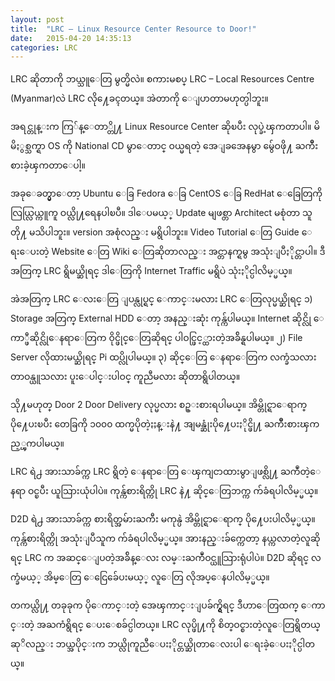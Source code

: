 ```yaml
---
layout: post
title:  "LRC – Linux Resource Center Resource to Door!"
date:   2015-04-20 14:35:13
categories: LRC
---
```


LRC ဆိုတာကို ဘယ္သူေတြ မွတ္မိလဲ။
စကားမစပ္ LRC – Local Resources Centre (Myanmar)​ လဲ LRC လို႔ေခၚတယ္။ အဲတာကို ေျပာတာမဟုတ္ပါဘူး။

အရင္တုန္းက ကြ်န္ေတာ္တို႔ Linux Resource Center ဆိုၿပီး လုပ္ခဲ့ၾကတာပါ။
မိမိႏွစ္သက္ရာ OS ကို National CD မွာေတာင္ ဝယ္မရတဲ့ အေျခအေနမွာ မွ်ေဝဖို႔ ႀကိဳးစားခဲ့ၾကတာေပါ့။

အခုေခတ္မွာေတာ့ Ubuntu ေခြ Fedora ေခြ CentOS ေခြ RedHat ေခြေတြကို လြယ္လြယ္ကူကူ ဝယ္လို႔ရေနပါၿပီ။ ဒါေပမယ့္ Update မျဖစ္တာ Architect မစုံတာ သူတို႔ မသိပါဘူး။ version အစုံလည္း မရွိပါဘူး။ Video Tutorial ေတြ Guide ေရးေပးတဲ့ Website ေတြ Wiki ေတြဆိုတာလည္း အင္တာနက္ရမွ အသုံးျပဳႏိုင္တာပါ။ ဒီအတြက္ LRC ရွိမယ္ဆိုရင္ ဒါေတြကို Internet Traffic မရွိပဲ သုံးႏိုင္ပါလိမ့္မယ္။

အဲအတြက္
LRC ေလးေတြ ျပန္လုပ္ရင္ ေကာင္းမလား
LRC ေတြလုပ္မယ္ဆိုရင္
၁) Storage အတြက္ External HDD ေတာ့ အနည္းဆုံး ကုန္က်ပါမယ္။ Internet ဆိုင္လို ေကာ္ဖီဆိုင္လိုေနရာေတြက ဝိုင္ဖိုင္ေတြဆိုရင္ ပါဝင္ဖြင့္ထားတဲ့အခ်ိန္ရပါမယ္။
၂) File Server လိုထားမယ္ဆိုရင္ Pi ထပ္လိုပါမယ္။
၃) ဆိုင္ေတြ ေနရာေတြက လက္ခံသလား တာဝန္ယူသလား ပူးေပါင္းပါဝင္ ကူညီမလား ဆိုတာရွိပါတယ္။

သို႔မဟုတ္
Door 2 Door Delivery လုပ္မလား စဥ္းစားရပါမယ္။
အိမ္တိုင္ရာေရာက္ ပို႔ေပးၿပီး တေခြကို ၁၀၀၀ ထက္မပိုတဲ့ႏႈန္းနဲ႔ အျမန္ဆုံးပို႔ေပးႏိုင္ဖို႔ ႀကိဳးစားၾကည့္ၾကပါမယ္။

LRC ရဲ႕ အားသာခ်က္က LRC ရွိတဲ့ ေနရာေတြ ေၾကျငာထားမွာျဖစ္လို႔ ႀကဳံတဲ့ေနရာ ဝင္ၿပီး ယူသြားယုံပါပဲ။ ကုန္က်စားရိတ္ကို LRC နဲ႔ ဆိုင္ေတြဘက္က က်ခံရပါလိမ့္မယ္။

D2D ရဲ႕ အားသာခ်က္က စားရိတ္အမ်ားႀကီး မကုန္ပဲ အိမ္တိုင္ရာေရာက္ ပို႔ေပးပါလိမ့္မယ္။ ကုန္က်စားရိတ္ကို အသုံးျပဳသူက က်ခံရပါလိမ့္မယ္။ အားနည္းခ်က္ကေတာ့ နယ္ကလာတဲ့လူဆိုရင္ LRC က အဆင္ေျပတဲ့အခ်ိန္ေလး လမ္းႀကဳံဝင္ယူသြားရုံပါပဲ။ D2D ဆိုရင္ လက္ခံမယ့္ အိမ္ေတြ ေငြေခ်ေပးမယ့္ လူေတြ လိုအပ္ေနပါလိမ့္မယ္။

တကယ္လို႔ တခုခုက ပိုေကာင္းတဲ့ အေၾကာင္းျပခ်က္ရွိရင္ ဒီဟာေတြထက္ ေကာင္းတဲ့ အႀကံရွိရင္ ေပးေစခ်င္ပါတယ္။ LRC လုပ္ဖို႔ကို စိတ္ဝင္စားတဲ့လူေတြရွိတယ္ဆုိလည္း ဘယ္အပိုင္းက ဘယ္လိုကူညီေပးႏိုင္တယ္ဆိုတာေလးပါ ေရးခဲ့ေပးႏိုင္ပါတယ္။

